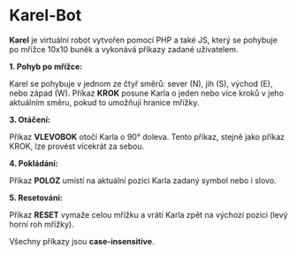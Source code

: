 # Karel-Bot

**Karel** je virtuální robot vytvořen pomocí PHP a také JS, který se pohybuje po mřížce 10x10 buněk a vykonává příkazy zadané uživatelem.
<br>


**1. Pohyb po mřížce:**

   Karel se pohybuje v jednom ze čtyř směrů: sever (N), jih (S), východ (E), nebo západ (W).
   Příkaz **KROK** posune Karla o jeden nebo více kroků v jeho aktuálním směru, pokud to umožňují hranice mřížky.


**3. Otáčení:**

   Příkaz **VLEVOBOK** otočí Karla o 90° doleva. Tento příkaz, stejně jako příkaz KROK, lze provést vícekrát za sebou.
   

**4. Pokládání:**

   Příkaz **POLOZ** umístí na aktuální pozici Karla zadaný symbol nebo i slovo.


**5. Resetování:**
   
   Příkaz **RESET** vymaže celou mřížku a vrátí Karla zpět na výchozí pozici (levý horní roh mřížky).
<br>


Všechny příkazy jsou **case-insensitive**.

    
